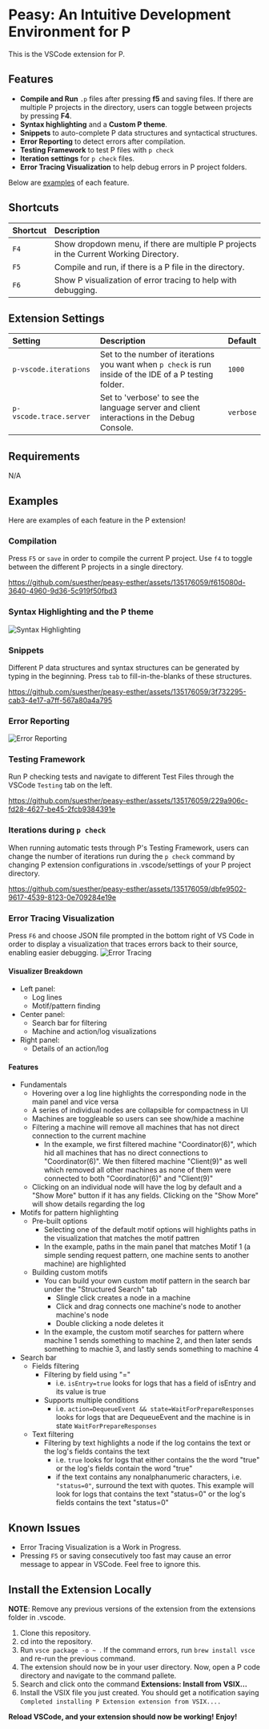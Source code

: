 # Peasy: An Intuitive Development Environment for P

This is the VSCode extension for P. 




## Features

- **Compile and Run** `.p` files after pressing **f5** and saving files. If there are multiple P projects in the directory, users can toggle between projects by pressing **F4**.
- **Syntax highlighting** and a **Custom P theme**.
- **Snippets** to auto-complete P data structures and syntactical structures. 
- **Error Reporting** to detect errors after compilation.
- **Testing Framework** to test P files with `p check`
- **Iteration settings** for `p check` files. 
- **Error Tracing Visualization** to help debug errors in P project folders.

Below are [examples](#examples) of each feature. 

## Shortcuts

| Shortcut                  | Description                                                                             |
| :------------------------ | :-------------------------------------------------------------------------------------- |
|`F4`| Show dropdown menu, if there are multiple P projects in the Current Working Directory. |
| `F5`                      | Compile and run, if there is a P file in the directory.                                 |
| `F6`                      | Show P visualization of error tracing to help with debugging.                                                                                                         |

## Extension Settings

| Setting  | Description                                                                 | Default  |
| :-------------------------------- | :------------------------------------------------------------------------------------------------------------------------------------------------------------------------------------------------- | :------------------------------------------------------------- |
| `p-vscode.iterations` | Set to the number of iterations you want when `p check` is run inside of the IDE of a P testing folder.                                                                                                      | `1000`                                                         |
| `p-vscode.trace.server`     |  Set to 'verbose' to see the language server and client interactions in the Debug Console.                                                                                | `verbose`                                                     |




## Requirements
N/A


## **Examples**
Here are examples of each feature in the P extension!

### Compilation 

Press `F5` or `save` in order to compile the current P project. Use `f4` to toggle between the different P projects in a single directory. 




https://github.com/suesther/peasy-esther/assets/135176059/f615080d-3640-4960-9d36-5c919f50fbd3



### Syntax Highlighting and the P theme

![Syntax Highlighting](images/syntax_highlighting.png)
### Snippets 

Different P data structures and syntax structures can be generated by typing in the beginning. Press `tab` to fill-in-the-blanks of these structures.



https://github.com/suesther/peasy-esther/assets/135176059/3f732295-cab3-4e17-a7ff-567a80a4a795




### Error Reporting
![Error Reporting](images/error_reporting.png)
### Testing Framework

Run P checking tests and navigate to different Test Files through the VSCode `Testing` tab on the left.



https://github.com/suesther/peasy-esther/assets/135176059/229a906c-fd28-4627-be45-2fcb9384391e




### Iterations during  `p check`

When running automatic tests through P's Testing Framework, users can change the number of iterations run during the `p check` command by changing P extension configurations in .vscode/settings of your P project directory. 



https://github.com/suesther/peasy-esther/assets/135176059/dbfe9502-9617-4539-8123-0e709284e19e



### Error Tracing Visualization 

Press `F6` and choose JSON file prompted in the bottom right of VS Code in order to display a visualization that traces errors back to their source, enabling easier debugging.
<img src="images/error_tracing.jpeg" alt="Error Tracing"/>

#### Visualizer Breakdown
- Left panel: 
    - Log lines
    - Motif/pattern finding
- Center panel: 
    - Search bar for filtering
    - Machine and action/log visualizations
- Right panel: 
    - Details of an action/log

#### Features
- Fundamentals
    - Hovering over a log line highlights the corresponding node in the main panel and vice versa
    - A series of individual nodes are collapsible for compactness in UI
    - Machines are toggleable so users can see show/hide a machine
    - Filtering a machine will remove all machines that has not direct connection to the current machine
        - In the example, we first filtered machine "Coordinator(6)", which hid all machines that has no direct connections to "Coordinator(6)". We then filtered machine "Client(9)" as well which removed all other machines as none of them were connected to both "Coordinator(6)" and "Client(9)"
    - Clicking on an individual node will have the log by default and a "Show More" button if it has any fields. Clicking on the "Show More" will show details regarding the log
- Motifs for pattern highlighting
    - Pre-built options
        - Selecting one of the default motif options will highlights paths in the visualization that matches the motif pattren
        - In the example, paths in the main panel that matches Motif 1 (a simple sending request pattern, one machine sents to another machine) are highlighted
    - Building custom motifs
        - You can build your own custom motif pattern in the search bar under the "Structured Search" tab
            - Slingle click creates a node in a machine
            - Click and drag connects one machine's node to another machine's node
            - Double clicking a node deletes it
        - In the example, the custom motif searches for pattern where machine 1 sends something to machine 2, and then later sends something to machie 3, and lastly sends something to machine 4
- Search bar
    - Fields filtering
        - Filtering by field using "="
            - i.e. `isEntry=true` looks for logs that has a field of isEntry and its value is true
        - Supports multiple conditions
            - i.e. `action=DequeueEvent && state=WaitForPrepareResponses` looks for logs that are DequeueEvent and the machine is in state `WaitForPrepareResponses`
    - Text filtering
        - Filtering by text highlights a node if the log contains the text or the log's fields contains the text
            - i.e. `true` looks for logs that either contains the the word "true" or the log's fields contain the word "true"
            - if the text contains any nonalphanumeric characters, i.e. `"status=0"`, surround the text with quotes. This example will look for logs that contains the text "status=0" or the log's fields contains the text "status=0"


## Known Issues
- Error Tracing Visualization is a Work in Progress.
- Pressing `F5` or saving consecutively too fast may cause an error message to appear in VSCode. Feel free to ignore this. 



## Install the Extension Locally
**NOTE**: Remove any previous versions of the extension from the extensions folder in .vscode. 
1. Clone this repository.
2. cd into the repository.
3. Run `vsce package -o ~ `. If the command errors, run `brew install vsce` and re-run the previous command.
4. The extension should now be in your user directory. Now, open a P code directory and navigate to the command pallete.
5. Search and click onto the command **Extensions: Install from VSIX...**
6. Install the VSIX file you just created.
You should get a notification saying `Completed installing P Extension extension from VSIX....`

**Reload VSCode, and your extension should now be working!**
**Enjoy!**








